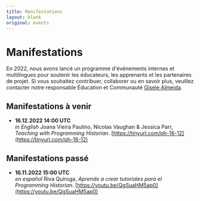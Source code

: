 ```yaml
---
title: Manifestations
layout: blank
original: events
---
```


# Manifestations

En 2022, nous avons lancé un programme d'événements internes et multilingues pour soutenir les éducateurs, les apprenants et les partenaires de projet. 
Si vous souhaitez contribuer, collaborer ou en savoir plus, veuillez contacter notre responsable Éducation et Communauté <a href="mailto:community@programminghistorian.org">Gisele Almeida</a>.

## Manifestations à venir

* **16.12.2022 14:00 UTC**  
_in English_ Joana Vieira Paulino, Nicolas Vaughan & Jessica Parr, _Teaching with Programming Historian_. [https://tinyurl.com/ph-16-12](https://tinyurl.com/ph-16-12)

## Manifestations passé

* **16.11.2022 15:00 UTC**  
_en español_ Riva Quiroga, _Aprende a crear tutoriales para el Programming Historian_. [https://youtu.be/QgSuaHM5ap0](https://youtu.be/QgSuaHM5ap0) 
